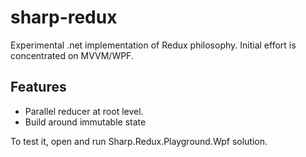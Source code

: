 # sharp-redux

Experimental .net implementation of Redux philosophy. Initial effort is concentrated on MVVM/WPF.  

## Features

* Parallel reducer at root level.
* Build around immutable state

To test it, open and run Sharp.Redux.Playground.Wpf solution.
